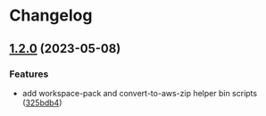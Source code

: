 # Changelog

## [1.2.0](https://github.com/asd-xiv/serverless-universal-packer/compare/v1.1.0...v1.2.0) (2023-05-08)

### Features

* add workspace-pack and convert-to-aws-zip helper bin scripts ([325bdb4](https://github.com/asd-xiv/serverless-universal-packer/commit/325bdb47ebbc70a698edbe635865f31c93d7ebe1))
